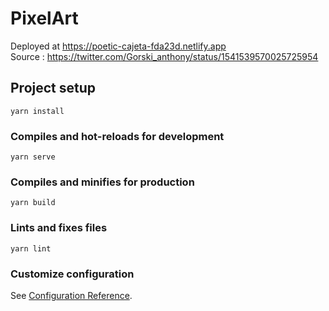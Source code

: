 # PixelArt

Deployed at https://poetic-cajeta-fda23d.netlify.app<br/>
Source : https://twitter.com/Gorski_anthony/status/1541539570025725954


## Project setup
```
yarn install
```

### Compiles and hot-reloads for development
```
yarn serve
```

### Compiles and minifies for production
```
yarn build
```

### Lints and fixes files
```
yarn lint
```

### Customize configuration
See [Configuration Reference](https://cli.vuejs.org/config/).
